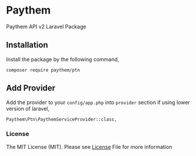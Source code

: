 # Paythem
 Paythem API v2 Laravel Package

## Installation

Install the package by the following command,

    composer require paythem/ptn

## Add Provider

Add the provider to your `config/app.php` into `provider` section if using lower version of laravel,

    Paythem\Ptn\PaythemServiceProvider::class,

### License
The MIT License (MIT). Please see [License](LICENSE.md) File for more information   